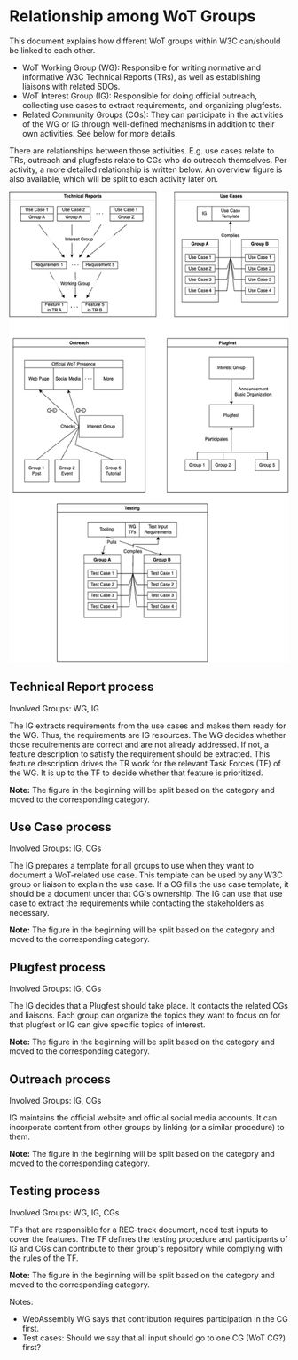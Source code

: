 # Relationship among WoT Groups

This document explains how different WoT groups within W3C can/should be linked to each other.

- WoT Working Group (WG): Responsible for writing normative and informative W3C Technical Reports (TRs), as well as establishing liaisons with related SDOs.
- WoT Interest Group (IG): Responsible for doing official outreach, collecting use cases to extract requirements, and organizing plugfests.
- Related Community Groups (CGs): They can participate in the activities of the WG or IG through well-defined mechanisms in addition to their own activities. See below for more details.

There are relationships between those activities. E.g. use cases relate to TRs, outreach and plugfests relate to CGs who do outreach themselves. Per activity, a more detailed relationship is written below. 
An overview figure is also available, which will be split to each activity later on.

![Overview Image](./images/wot-groups-relationship.drawio.png)

## Technical Report process

Involved Groups: WG, IG

The IG extracts requirements from the use cases and makes them ready for the WG. Thus, the requirements are IG resources. The WG decides whether those requirements are correct and are not already addressed. If not, a feature description to satisfy the requirement should be extracted. This feature description drives the TR work for the relevant Task Forces (TF) of the WG. It is up to the TF to decide whether that feature is prioritized.

**Note:** The figure in the beginning will be split based on the category and moved to the corresponding category.

## Use Case process

Involved Groups: IG, CGs

The IG prepares a template for all groups to use when they want to document a WoT-related use case. This template can be used by any W3C group or liaison to explain the use case. If a CG fills the use case template, it should be a document under that CG's ownership. The IG can use that use case to extract the requirements while contacting the stakeholders as necessary.

**Note:** The figure in the beginning will be split based on the category and moved to the corresponding category.

## Plugfest process

Involved Groups: IG, CGs

The IG decides that a Plugfest should take place. It contacts the related CGs and liaisons. Each group can organize the topics they want to focus on for that plugfest or IG can give specific topics of interest.

**Note:** The figure in the beginning will be split based on the category and moved to the corresponding category.

## Outreach process

Involved Groups: IG, CGs

IG maintains the official website and official social media accounts. It can incorporate content from other groups by linking (or a similar procedure) to them.

**Note:** The figure in the beginning will be split based on the category and moved to the corresponding category.

## Testing process

Involved Groups: WG, IG, CGs

TFs that are responsible for a REC-track document, need test inputs to cover the features. The TF defines the testing procedure and participants of IG and CGs can contribute to their group's repository while complying with the rules of the TF.

**Note:** The figure in the beginning will be split based on the category and moved to the corresponding category.

Notes:
- WebAssembly WG says that contribution requires participation in the CG first.
- Test cases: Should we say that all input should go to one CG (WoT CG?) first?

